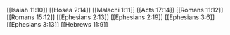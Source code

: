 [[Isaiah 11:10]]
[[Hosea 2:14]]
[[Malachi 1:11]]
[[Acts 17:14]]
[[Romans 11:12]]
[[Romans 15:12]]
[[Ephesians 2:13]]
[[Ephesians 2:19]]
[[Ephesians 3:6]]
[[Ephesians 3:13]]
[[Hebrews 11:9]]
